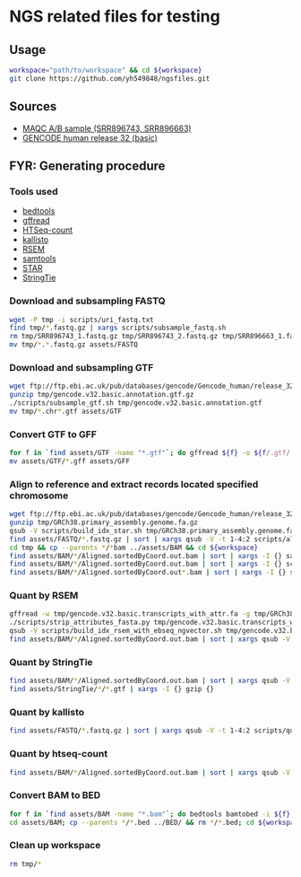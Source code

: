 # NGS related files for testing

## Usage

```bash
workspace="path/to/workspace" && cd ${workspace}
git clone https://github.com/yh549848/ngsfiles.git
```


## Sources

- [MAQC A/B sample (SRR896743, SRR896663)](https://www.ncbi.nlm.nih.gov/bioproject/PRJNA208369)
- [GENCODE human release 32 (basic)](https://www.gencodegenes.org/)


## FYR: Generating procedure

### Tools used

- [bedtools](https://bedtools.readthedocs.io/en/latest/)
- [gffread](https://github.com/gpertea/gffread)
- [HTSeq-count](https://htseq.readthedocs.io/en/release_0.11.1/index.html)
- [kallisto](https://pachterlab.github.io/kallisto/)
- [RSEM](https://deweylab.github.io/RSEM/)
- [samtools](http://www.htslib.org/)
- [STAR](https://github.com/alexdobin/STAR)
- [StringTie](https://ccb.jhu.edu/software/stringtie/)

### Download and subsampling FASTQ 

```bash
wget -P tmp -i scripts/uri_fastq.txt 
find tmp/*.fastq.gz | xargs scripts/subsample_fastq.sh
rm tmp/SRR896743_1.fastq.gz tmp/SRR896743_2.fastq.gz tmp/SRR896663_1.fastq.gz tmp/SRR896663_2.fastq.gz
mv tmp/*.*.fastq.gz assets/FASTQ
```

### Download and subsampling GTF

```bash
wget ftp://ftp.ebi.ac.uk/pub/databases/gencode/Gencode_human/release_32/gencode.v32.basic.annotation.gtf.gz -P tmp
gunzip tmp/gencode.v32.basic.annotation.gtf.gz
./scripts/subsample_gtf.sh tmp/gencode.v32.basic.annotation.gtf
mv tmp/*.chr*.gtf assets/GTF
```

### Convert GTF to GFF

```bash
for f in `find assets/GTF -name "*.gtf"`; do gffread ${f} -o ${f/.gtf/.gff}; done
mv assets/GTF/*.gff assets/GFF
```

### Align to reference and extract records located specified chromosome

```bash
wget ftp://ftp.ebi.ac.uk/pub/databases/gencode/Gencode_human/release_32/GRCh38.primary_assembly.genome.fa.gz -P tmp
gunzip tmp/GRCh38.primary_assembly.genome.fa.gz
qsub -V scripts/build_idx_star.sh tmp/GRCh38.primary_assembly.genome.fa
find assets/FASTQ/*.fastq.gz | sort | xargs qsub -V -t 1-4:2 scripts/align_star_pe.sh
cd tmp && cp --parents */*bam ../assets/BAM && cd ${workspace}
find assets/BAM/*/Aligned.sortedByCoord.out.bam | sort | xargs -I {} samtools index {}
find assets/BAM/*/Aligned.sortedByCoord.out.bam | sort | xargs -I {} scripts/subsample_bam.sh {}
find assets/BAM/*/Aligned.sortedByCoord.out*.bam | sort | xargs -I {} samtools index {}
```

### Quant by RSEM

```bash
gffread -w tmp/gencode.v32.basic.transcripts_with_attr.fa -g tmp/GRCh38.primary_assembly.genome.fa tmp/gencode.v32.basic.annotation.gtf
./scripts/strip_attributes_fasta.py tmp/gencode.v32.basic.transcripts_with_attr.fa > tmp/gencode.v32.basic.transcripts.fa
qsub -V scripts/build_idx_rsem_with_ebseq_ngvector.sh tmp/gencode.v32.basic.transcripts.fa
find assets/BAM/*/Aligned.sortedByCoord.out.bam | sort | xargs qsub -V -t 1-2 scripts/quant_rsem.sh
```

### Quant by StringTie

```bash
find assets/BAM/*/Aligned.sortedByCoord.out.bam | sort | xargs qsub -V -t 1-2 scripts/quant_stringtie.sh
find assets/StringTie/*/*.gtf | xargs -I {} gzip {}
```

### Quant by kallisto

```bash
find assets/FASTQ/*.fastq.gz | sort | xargs qsub -V -t 1-4:2 scripts/quant_kallisto.sh
```

### Quant by htseq-count

```bash
find assets/BAM/*/Aligned.sortedByCoord.out.bam | sort | xargs qsub -V -t 1-2 scripts/quant_htseq.sh 
```


### Convert BAM to BED

```bash
for f in `find assets/BAM -name "*.bam"`; do bedtools bamtobed -i ${f} > ${f/.bam/.bed}; done
cd assets/BAM; cp --parents */*.bed ../BED/ && rm */*.bed; cd ${workspace}
```

### Clean up workspace

```bash
rm tmp/*
```

